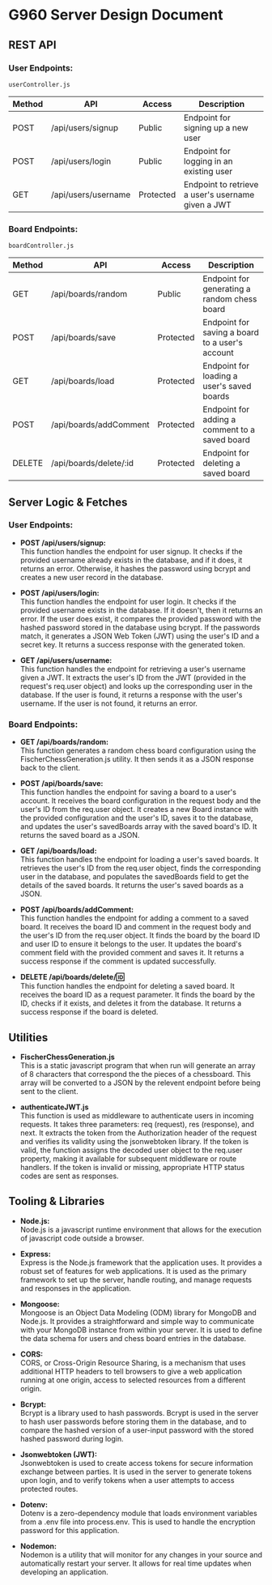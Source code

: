 # G960 Server Design Document

## REST API

### User Endpoints:

`userController.js`

| Method | API | Access | Description |
| ------ | --- | ------ | ----------- |
| POST   | /api/users/signup | Public | Endpoint for signing up a new user |
| POST   | /api/users/login | Public | Endpoint for logging in an existing user |
| GET    | /api/users/username | Protected | Endpoint to retrieve a user's username given a JWT |

### Board Endpoints:

`boardController.js`

| Method | API                      | Access    | Description                                  |
| ------ | ------------------------ | --------- | -------------------------------------------- |
| GET    | /api/boards/random       | Public    | Endpoint for generating a random chess board |
| POST   | /api/boards/save         | Protected | Endpoint for saving a board to a user's account |
| GET    | /api/boards/load         | Protected | Endpoint for loading a user's saved boards |
| POST   | /api/boards/addComment   | Protected | Endpoint for adding a comment to a saved board |
| DELETE | /api/boards/delete/:id   | Protected | Endpoint for deleting a saved board |

## Server Logic & Fetches

### User Endpoints:

- **POST /api/users/signup:**  
  This function handles the endpoint for user signup. It checks if the provided username already exists in the database, and if it does, it returns an error. Otherwise, it hashes the password using bcrypt and creates a new user record in the database.

- **POST /api/users/login:**  
  This function handles the endpoint for user login. It checks if the provided username exists in the database. If it doesn't, then it returns an error. If the user does exist, it compares the provided password with the hashed password stored in the database using bcrypt. If the passwords match, it generates a JSON Web Token (JWT) using the user's ID and a secret key. It returns a success response with the generated token.

- **GET /api/users/username:**  
  This function handles the endpoint for retrieving a user's username given a JWT. It extracts the user's ID from the JWT (provided in the request's req.user object) and looks up the corresponding user in the database. If the user is found, it returns a response with the user's username. If the user is not found, it returns an error.

### Board Endpoints:

- **GET /api/boards/random:**  
  This function generates a random chess board configuration using the FischerChessGeneration.js utility. It then sends it as a JSON response back to the client.

- **POST /api/boards/save:**  
  This function handles the endpoint for saving a board to a user's account. It receives the board configuration in the request body and the user's ID from the req.user object. It creates a new Board instance with the provided configuration and the user's ID, saves it to the database, and updates the user's savedBoards array with the saved board's ID. It returns the saved board as a JSON.

- **GET /api/boards/load:**  
  This function handles the endpoint for loading a user's saved boards. It retrieves the user's ID from the req.user object, finds the corresponding user in the database, and populates the savedBoards field to get the details of the saved boards. It returns the user's saved boards as a JSON.

- **POST /api/boards/addComment:**  
  This function handles the endpoint for adding a comment to a saved board. It receives the board ID and comment in the request body and the user's ID from the req.user object. It finds the board by the board ID and user ID to ensure it belongs to the user. It updates the board's comment field with the provided comment and saves it. It returns a success response if the comment is updated successfully.

- **DELETE /api/boards/delete/:id:**  
  This function handles the endpoint for deleting a saved board. It receives the board ID as a request parameter. It finds the board by the ID, checks if it exists, and deletes it from the database. It returns a success response if the board is deleted.

## Utilities

- **FischerChessGeneration.js**  
  This is a static javascript program that when run will generate an array of 8 characters that correspond the the pieces of a chessboard. This array will be converted to a JSON by the relevent endpoint before being sent to the client.

- **authenticateJWT.js**  
  This function is used as middleware to authenticate users in incoming requests. It takes three parameters: req (request), res (response), and next. It extracts the token from the Authorization header of the request and verifies its validity using the jsonwebtoken library. If the token is valid, the function assigns the decoded user object to the req.user property, making it available for subsequent middleware or route handlers. If the token is invalid or missing, appropriate HTTP status codes are sent as responses.

## Tooling & Libraries

- **Node.js:**  
  Node.js is a javascript runtime environment that allows for the execution of javascript code outside a browser. 

- **Express:**  
  Express is the Node.js framework that the application uses. It provides a robust set of features for web applications. It is used as the primary framework to set up the server, handle routing, and manage requests and responses in the application.

- **Mongoose:**  
  Mongoose is an Object Data Modeling (ODM) library for MongoDB and Node.js. It provides a straightforward and simple way to communicate with your MongoDB instance from within your server. It is used to define the data schema for users and chess board entries in the database.

- **CORS:**  
  CORS, or Cross-Origin Resource Sharing, is a mechanism that uses additional HTTP headers to tell browsers to give a web application running at one origin, access to selected resources from a different origin.

- **Bcrypt:**  
  Bcrypt is a library used to hash passwords. Bcrypt is used in the server to hash user passwords before storing them in the database, and to compare the hashed version of a user-input password with the stored hashed password during login.

- **Jsonwebtoken (JWT):**  
  Jsonwebtoken is used to create access tokens for secure information exchange between parties. It is used in the server to generate tokens upon login, and to verify tokens when a user attempts to access protected routes.

- **Dotenv:**  
  Dotenv is a zero-dependency module that loads environment variables from a .env file into process.env. This is used to handle the encryption password for this application.

- **Nodemon:**  
  Nodemon is a utility that will monitor for any changes in your source and automatically restart your server. It allows for real time updates when developing an application.
